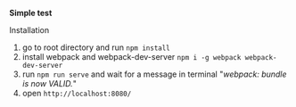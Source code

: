 **Simple test**

Installation

1) go to root directory and run `npm install`
2) install webpack and webpack-dev-server `npm i -g webpack webpack-dev-server`
3) run `npm run serve` and wait for a message in terminal "_webpack: bundle is now VALID._"
4) open `http://localhost:8080/`

